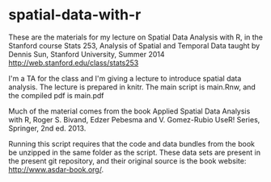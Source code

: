 spatial-data-with-r
===================

These are the materials for my lecture on Spatial Data Analysis with R, in the Stanford course 
Stats 253, Analysis of Spatial and Temporal Data
taught by Dennis Sun, Stanford University, Summer 2014
http://web.stanford.edu/class/stats253

I'm a TA for the class and I'm giving a lecture to introduce spatial data analysis.
The lecture is prepared in knitr. The main script is main.Rnw, and the compiled pdf is main.pdf

Much of the material comes from the book
Applied Spatial Data Analysis with R, Roger S. Bivand, Edzer Pebesma and V. Gomez-Rubio
UseR! Series, Springer, 2nd ed. 2013.
   
Running this script requires that the code and data bundles from the book be unzipped in the same folder as the script. 
These data sets are present in the present git repository, and their original source is the book website:  
http://www.asdar-book.org/.
